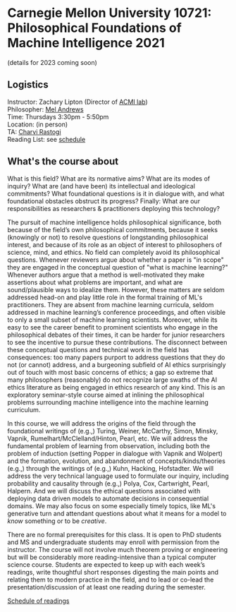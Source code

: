 # Carnegie Mellon University 10721: Philosophical Foundations of Machine Intelligence 2021 

(details for 2023 coming soon)

## Logistics 

Instructor: Zachary Lipton (Director of [ACMI lab](https://acmilab.org/)) \
Philosopher: [Mel Andrews](https://mel-andrews.com/)\
Time: Thursdays 3:30pm - 5:50pm \
Location:  (in person) \
TA: [Charvi Rastogi](https://sites.google.com/view/charvirastogi/home)\
Reading List: see [schedule](https://github.com/acmi-lab/cmu-10721-philosophy-machine-intelligence/blob/main/schedule.md)

## What's the course about

What is this field? What are its normative aims? What are its modes of inquiry? What are (and have been) its intellectual and ideological commitments? What foundational questions is it in dialogue with, and what foundational obstacles obstruct its progress? Finally: What are our responsibilities as researchers & practitioners deploying this technology?

The pursuit of machine intelligence holds philosophical significance, both because of the field’s own philosophical commitments, because it seeks (knowingly or not) to resolve questions of longstanding philosophical interest, and because of its role as an object of interest to philosophers of science, mind, and ethics. No field can completely avoid its philosophical questions. Whenever reviewers argue about whether a paper is "in scope" they are engaged in the conceptual question of "what is machine learning?" Whenever authors argue that a method is well-motivated they make assertions about what problems are important, and what are sound/plausible ways to idealize them.  However, these matters are seldom addressed head-on and play little role in the formal training of ML's practitioners. They are absent from  machine learning curricula, seldom addressed in machine learning’s conference proceedings, and often visible to only a small subset of machine learning scientists. Moreover, while its easy to see the career benefit to prominent scientists who engage in the philosophical debates of their times, it can be harder for junior researchers to see the incentive to pursue these contributions. The disconnect between these conceptual questions and technical work in the field has consequences: too many papers purport to address questions that they do not (or cannot) address, and a burgeoning subfield of AI ethics surprisingly out of touch with most basic concerns of ethics; a gap so extreme that many philosophers (reasonably) do not recognize large swaths of the AI ethics literature as being engaged in ethics research of any kind. This is an exploratory seminar-style course aimed at inlining the philosophical problems surrounding machine intelligence into the machine learning curriculum.

In this course, we will address the origins of the field through the foundational writings of (e.g.,) Turing, Weiner, McCarthy, Simon, Minsky, Vapnik, Rumelhart/McClelland/Hinton, Pearl, etc. We will address the fundamental problem of learning from observation, including both the problem of induction (setting Popper in dialogue with Vapnik and Wolpert) and the formation, evolution, and abandonment of concepts/kinds/theories (e.g.,) through the writings of (e.g.,) Kuhn, Hacking, Hofstadter. We will address the very technical language used to formulate our inquiry, including probability and causality through (e.g.,) Polya, Cox, Cartwright, Pearl, Halpern. And we will discuss the ethical questions associated with deploying data driven models to automate decisions in consequential domains. We may also focus on some especially timely topics, like ML's generative turn and attendant questions about what it means for a model to *know* something or to be *creative*. 

There are no formal prerequisites for this class. It is open to PhD students and MS and undergraduate students may enroll with permission from the instructor. The course will not involve much theorem proving or engineering but will be considerably more reading-intensive than a typical computer science course. Students are expected to keep up with each week’s readings, write thoughtful short responses digesting the main points and relating them to modern practice in the field, and to lead or co-lead the presentation/discussion of at least one reading during the semester.

[Schedule of readings](https://github.com/acmi-lab/cmu-10721-philosophy-machine-intelligence/blob/main/schedule.md)
